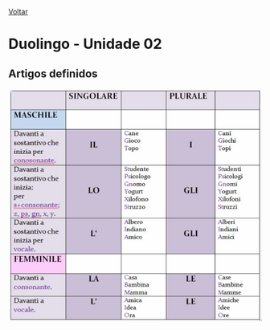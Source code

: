 [Voltar](../../README.md)

# Duolingo - Unidade 02

## Artigos definidos

![Artigos definidos](../../images/artigos-definidos.jpg)